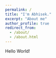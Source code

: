 ```yaml
---
permalink: /
title: "I'm Abhisek."
excerpt: "About me"
author_profile: true
redirect_from: 
  - /about/
  - /about.html
---
```



Hello World!
